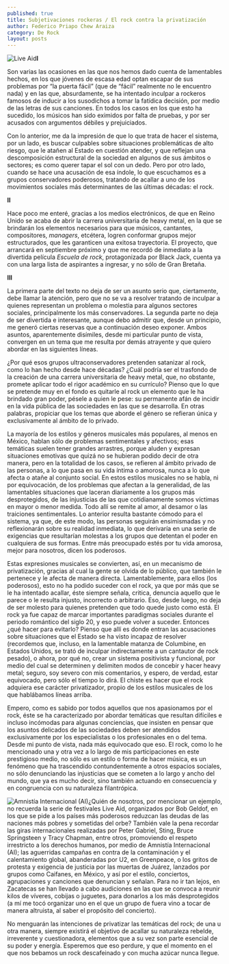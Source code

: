 ```yaml
---
published: true
title: Subjetivaciones rockeras / El rock contra la privatización
author: Federico Priapo Chew Araiza
category: De Rock
layout: posts
---
```


![Live Aid](http://i.imgur.com/Q6jkA7lm.jpg)**I**

Son varias las ocasiones en las que nos hemos dado cuenta de lamentables hechos, en los que jóvenes de escasa edad optan escapar de sus problemas por “la puerta fácil” (que de “fácil” realmente no le encuentro nada) y en las que, absurdamente, se ha intentado inculpar a rockeros famosos de inducir a los susodichos a tomar la fatídica decisión, por medio de las letras de sus canciones. En todos los casos en los que esto ha sucedido, los músicos han sido eximidos por falta de pruebas, y por ser acusados con argumentos débiles y prejuiciados.

Con lo anterior, me da la impresión de que lo que trata de hacer el sistema, por un lado, es buscar culpables sobre situaciones problemáticas de alto riesgo, que le atañen al Estado en cuestión atender, y que reflejan una descomposición estructural de la sociedad en algunos de sus ámbitos o sectores; es como querer tapar el sol con un dedo. Pero por otro lado, cuando se hace una acusación de esa índole, lo que escuchamos es a grupos conservadores poderosos, tratando de acallar a uno de los movimientos sociales más determinantes de las últimas décadas: el rock.


**II**

Hace poco me enteré, gracias a los medios electrónicos, de que en Reino Unido se acaba de abrir la carrera universitaria de heavy metal, en la que se brindarán los elementos necesarios para que músicos, cantantes, compositores, _managers_, etcétera, logren conformar grupos mejor estructurados, que les garanticen una exitosa trayectoria. El proyecto, que arrancará en septiembre próximo y que me recordó de inmediato a la divertida película _Escuela de rock_, protagonizada por Black Jack, cuenta ya con una larga lista de aspirantes a ingresar, y no sólo de Gran Bretaña.


**III**

La primera parte del texto no deja de ser un asunto serio que, ciertamente, debe llamar la atención, pero que no se va a resolver tratando de inculpar a quienes representan un problema o molestia para algunos sectores sociales, principalmente los más conservadores. La segunda parte no deja de ser divertida e interesante, aunque debo admitir que, desde un principio, me generó ciertas reservas que a continuación deseo exponer. Ambos asuntos, aparentemente disímiles, desde mi particular punto de vista, convergen en un tema que me resulta por demás atrayente y que quiero abordar en las siguientes líneas.

¿Por qué esos grupos ultraconservadores pretenden satanizar al rock, como lo han hecho desde hace décadas? ¿Cuál podría ser el trasfondo de la creación de una carrera universitaria de heavy metal, que, no obstante, promete aplicar todo el rigor académico en su currículo? Pienso que lo que se pretende muy en el fondo es quitarle al rock un elemento que le ha brindado gran poder, pésele a quien le pese: su permanente afán de incidir en la vida pública de las sociedades en las que se desarrolla. En otras palabras, propiciar que los temas que aborde el género se refieran única y exclusivamente al ámbito de lo privado.

La mayoría de los estilos y géneros musicales más populares, al menos en México, hablan sólo de problemas sentimentales y afectivos; esas temáticas suelen tener grandes arrastres, porque aluden y expresan situaciones emotivas que quizá no se hubieran podido decir de otra manera, pero en la totalidad de los casos, se refieren al ámbito privado de las personas, a lo que pasa en su vida íntima o amorosa, nunca a lo que afecta o atañe al conjunto social. En estos estilos musicales no se habla, ni por equivocación, de los problemas que afectan a la generalidad, de las lamentables situaciones que laceran diariamente a los grupos más desprotegidos, de las injusticias de las que cotidianamente somos víctimas en mayor o menor medida. Todo allí se remite al amor, al desamor o las traiciones sentimentales. Lo anterior resulta bastante cómodo para el sistema, ya que, de este modo, las personas seguirán ensimismadas y no reflexionarán sobre su realidad inmediata, lo que derivaría en una serie de exigencias que resultarían molestas a los grupos que detentan el poder en cualquiera de sus formas. Entre más preocupado estés por tu vida amorosa, mejor para nosotros, dicen los poderosos.

Estas expresiones musicales se convierten, así, en un mecanismo de privatización, gracias al cual la gente se olvida de lo público, que también le pertenece y le afecta de manera directa. Lamentablemente, para ellos (los poderosos), esto no ha podido suceder con el rock, ya que por más que se le ha intentado acallar, éste siempre señala, critica, denuncia aquello que le parece o le resulta injusto, incorrecto o arbitrario. Eso, desde luego, no deja de ser molesto para quienes pretenden que todo quede justo como está. El rock ya fue capaz de marcar importantes paradigmas sociales durante el periodo romántico del siglo 20, y eso puede volver a suceder. Entonces ¿qué hacer para evitarlo? Pienso que allí es donde entran las acusaciones sobre situaciones que el Estado se ha visto incapaz de resolver (recordemos que, incluso, en la lamentable matanza de Columbine, en Estados Unidos, se trató de inculpar indirectamente a un cantautor de rock pesado), o ahora, por qué no, crear un sistema positivista y funcional, por medio del cual se determinen y delimiten modos de concebir y hacer heavy metal; seguro, soy severo con mis comentarios, y espero, de verdad, estar equivocado, pero sólo el tiempo lo dirá. El chiste es hacer que el rock adquiera ese carácter privatizador, propio de los estilos musicales de los que hablábamos líneas arriba.

Empero, como es sabido por todos aquellos que nos apasionamos por el rock, éste se ha caracterizado por abordar temáticas que resultan difíciles e incluso incómodas para algunas conciencias, que insisten en pensar que los asuntos delicados de las sociedades deben ser atendidos exclusivamente por los especialistas o los profesionales en o del tema. Desde mi punto de vista, nada más equivocado que eso. El rock, como lo he mencionado una y otra vez a lo largo de mis participaciones en este prestigioso medio, no sólo es un estilo o forma de hacer música, es un fenómeno que ha trascendido contundentemente a otros espacios sociales, no sólo denunciando las injusticias que se cometen a lo largo y ancho del mundo, que ya es mucho decir, sino también actuando en consecuencia y en congruencia con su naturaleza filantrópica.

![Amnistía Internacional (AI)](http://i.imgur.com/V2e2CwOm.jpg)¿Quién de nosotros, por mencionar un ejemplo, no recuerda la serie de festivales Live Aid, organizados por Bob Geldof, en los que se pide a los países más poderosos reduzcan las deudas de las naciones más pobres y sometidas del orbe? También vale la pena recordar las giras internacionales realizadas por Peter Gabriel, Sting, Bruce Springsteen y Tracy Chapman, entre otros, promoviendo el respeto irrestricto a los derechos humanos, por medio de Amnistía Internacional (AI); las aguerridas campañas en contra de la contaminación y el calentamiento global, abanderadas por U2, en Greenpeace, o los gritos de protesta y exigencia de justicia por las muertas de Juárez, lanzados por grupos como Caifanes, en México, y así por el estilo, conciertos, agrupaciones y canciones que denuncian y señalan. Para no ir tan lejos, en Zacatecas se han llevado a cabo audiciones en las que se convoca a reunir kilos de víveres, cobijas o juguetes, para donarlos a los más desprotegidos (a mí me tocó organizar uno en el que un grupo de fuera vino a tocar de manera altruista, al saber el propósito del concierto).

No menguarán las intenciones de privatizar las temáticas del rock; de una u otra manera, siempre existirá el objetivo de acallar su naturaleza rebelde, irreverente y cuestionadora, elementos que a su vez son parte esencial de su poder y energía. Esperemos que eso perdure, y que el momento en el que nos bebamos un rock descafeinado y con mucha azúcar nunca llegue.

